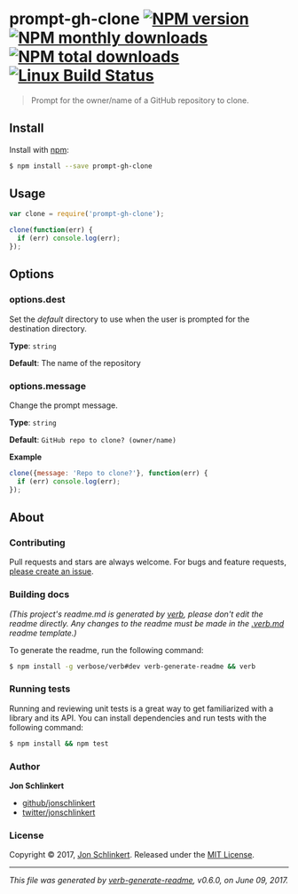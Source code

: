 # prompt-gh-clone [![NPM version](https://img.shields.io/npm/v/prompt-gh-clone.svg?style=flat)](https://www.npmjs.com/package/prompt-gh-clone) [![NPM monthly downloads](https://img.shields.io/npm/dm/prompt-gh-clone.svg?style=flat)](https://npmjs.org/package/prompt-gh-clone) [![NPM total downloads](https://img.shields.io/npm/dt/prompt-gh-clone.svg?style=flat)](https://npmjs.org/package/prompt-gh-clone) [![Linux Build Status](https://img.shields.io/travis/generate/prompt-gh-clone.svg?style=flat&label=Travis)](https://travis-ci.org/generate/prompt-gh-clone)

> Prompt for the owner/name of a GitHub repository to clone.

## Install

Install with [npm](https://www.npmjs.com/):

```sh
$ npm install --save prompt-gh-clone
```

## Usage

```js
var clone = require('prompt-gh-clone');

clone(function(err) {
  if (err) console.log(err);
});
```

## Options

### options.dest

Set the _default_ directory to use when the user is prompted for the destination directory.

**Type**: `string`

**Default**: The name of the repository

### options.message

Change the prompt message.

**Type**: `string`

**Default**: `GitHub repo to clone? (owner/name)`

**Example**

```js
clone({message: 'Repo to clone?'}, function(err) {
  if (err) console.log(err);
});
```

## About

### Contributing

Pull requests and stars are always welcome. For bugs and feature requests, [please create an issue](../../issues/new).

### Building docs

_(This project's readme.md is generated by [verb](https://github.com/verbose/verb-generate-readme), please don't edit the readme directly. Any changes to the readme must be made in the [.verb.md](.verb.md) readme template.)_

To generate the readme, run the following command:

```sh
$ npm install -g verbose/verb#dev verb-generate-readme && verb
```

### Running tests

Running and reviewing unit tests is a great way to get familiarized with a library and its API. You can install dependencies and run tests with the following command:

```sh
$ npm install && npm test
```

### Author

**Jon Schlinkert**

* [github/jonschlinkert](https://github.com/jonschlinkert)
* [twitter/jonschlinkert](https://twitter.com/jonschlinkert)

### License

Copyright © 2017, [Jon Schlinkert](https://github.com/jonschlinkert).
Released under the [MIT License](LICENSE).

***

_This file was generated by [verb-generate-readme](https://github.com/verbose/verb-generate-readme), v0.6.0, on June 09, 2017._